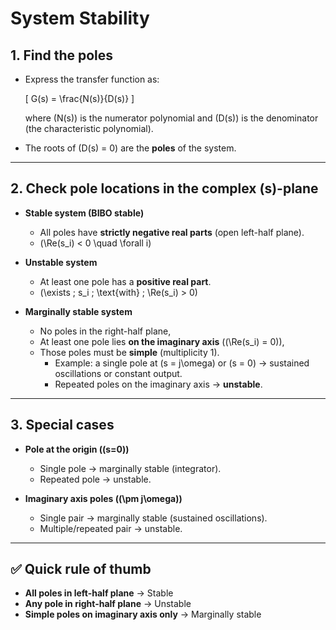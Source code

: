 # System Stability 

## 1. Find the poles
- Express the transfer function as:

  \[
  G(s) = \frac{N(s)}{D(s)}
  \]

  where \(N(s)\) is the numerator polynomial and \(D(s)\) is the denominator (the characteristic polynomial).
- The roots of \(D(s) = 0\) are the **poles** of the system.

---

## 2. Check pole locations in the complex \(s\)-plane
- **Stable system (BIBO stable)**
  - All poles have **strictly negative real parts** (open left-half plane).
  - \(\Re(s_i) < 0 \quad \forall i\)

- **Unstable system**
  - At least one pole has a **positive real part**.
  - \(\exists \; s_i \; \text{with} \; \Re(s_i) > 0\)

- **Marginally stable system**
  - No poles in the right-half plane,
  - At least one pole lies **on the imaginary axis** (\(\Re(s_i) = 0\)),
  - Those poles must be **simple** (multiplicity 1).
    - Example: a single pole at \(s = j\omega\) or \(s = 0\) → sustained oscillations or constant output.
    - Repeated poles on the imaginary axis → **unstable**.

---

## 3. Special cases
- **Pole at the origin (\(s=0\))**
  - Single pole → marginally stable (integrator).
  - Repeated pole → unstable.

- **Imaginary axis poles (\(\pm j\omega\))**
  - Single pair → marginally stable (sustained oscillations).
  - Multiple/repeated pair → unstable.

---

## ✅ Quick rule of thumb
- **All poles in left-half plane** → Stable  
- **Any pole in right-half plane** → Unstable  
- **Simple poles on imaginary axis only** → Marginally stable  
